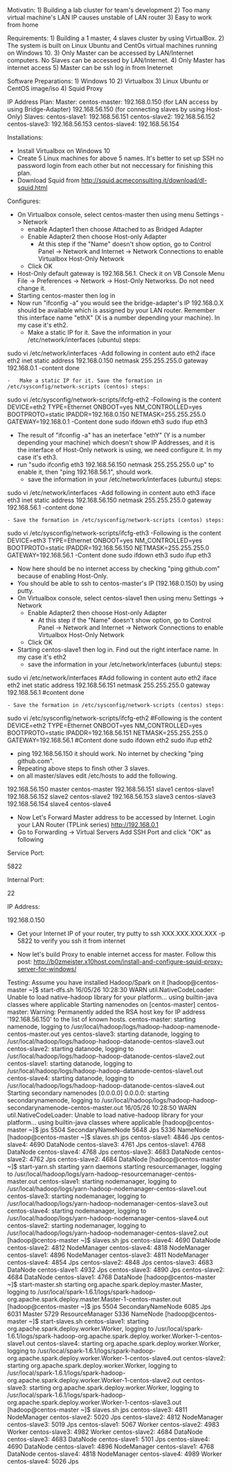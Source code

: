 Motivatin:
     1) Building a lab cluster for team's development
     2) Too many virtual machine's LAN IP causes unstable of LAN router
     3) Easy to work from home

Requirements:
    1) Building a 1 master, 4 slaves cluster by using VirtualBox.
     2) The system is built on Linux Ubuntu and CentOs virtual machines running on Windows 10.
     3) Only Master can be accessed by LAN/Internet computers. No Slaves can be accessed by LAN/Internet.
     4) Only Master has internet access
     5) Master can be ssh log in from Ineternet

Software Preparations:
     1) Windows 10
     2) Virtualbox
     3) Linux Ubuntu or CentOS image/iso
     4) Squid Proxy

IP Address Plan:
Master: centos-master: 192.168.0.150 (for LAN access by using Bridge-Adapter)
             192.168.56.150 (for connecting slaves by using Host-Only)
Slaves:      centos-slave1: 192.168.56.151
centos-slave2: 192.168.56.152
centos-slave3: 192.168.56.153
centos-slave4: 192.168.56.154

Installations:

- Install Virtualbox on Windows 10
- Create 5 Linux machines for above 5 names. It's better to set up SSH no password login from each other but not neccessary for finishing this plan.
- Download Squid from  http://squid.acmeconsulting.it/download/dl-squid.html

Configures:

- On Virtualbox console, select centos-master then using menu Settings -> Network
    - enable Adapter1 then choose Attached to as Bridged Adapter
    - Enable Adapter2 then choose Host-only Adapter
        - At this step if the "Name" doesn't show option, go to Control Panel -> Network and Internet -> Network Connections to enable Virtualbox Host-Only Network
    - Click OK
- Host-Only default gateway is 192.168.56.1. Check it on VB Console Menu File -> Preferences -> Network -> Host-Only Networkss. Do not need change it.
- Starting centos-master then log in
- Now run "ifconfig -a" you would see the bridge-adapter's IP 192.168.0.X should be available which is assigned by your LAN router. Remember this interface name "ethX" (X is a number depending your machine). In my case it's eth2.
    - Make a static IP for it. Save the information in your /etc/network/interfaces (ubuntu) steps:

sudo vi /etc/network/interfaces
-Add following in content
auto eth2
iface eth2 inet static
address 192.168.0.150
netmask 255.255.255.0
gateway 192.168.0.1
-content done

    -   Make a static IP for it. Save the formation in /etc/sysconfig/network-scripts (centos) steps:

sudo vi /etc/sysconfig/network-scripts/ifcfg-eth2
-Following is the content
DEVICE=eth2
TYPE=Ethernet
ONBOOT=yes
NM_CONTROLLED=yes
BOOTPROTO=static
IPADDR=192.168.0.150
NETMASK=255.255.255.0
GATEWAY=192.168.0.1
-Content done
sudo ifdown eth3
sudo ifup eth3

- The result of "ifconfig -a" has an ineterface "ethY" (Y is a number depending your machine) which doesn't show IP Addresses, and it is the interface of Host-Only network is using, we need configure it. In my case it's eth3.
- run "sudo ifconfig eth3 192.168.56.150 netmask 255.255.255.0 up" to enable it, then "ping 192.168.56.1", should work.
    - save the information in your /etc/network/interfaces (ubuntu) steps:

sudo vi /etc/network/interfaces
-Add following in content
auto eth3
iface eth3 inet static
address 192.168.56.150
netmask 255.255.255.0
gateway 192.168.56.1
-content done

    - Save the formation in /etc/sysconfig/network-scripts (centos) steps:

sudo vi /etc/sysconfig/network-scripts/ifcfg-eth3
-Following is the content
DEVICE=eth3
TYPE=Ethernet
ONBOOT=yes
NM_CONTROLLED=yes
BOOTPROTO=static
IPADDR=192.168.56.150
NETMASK=255.255.255.0
GATEWAY=192.168.56.1
-Content done
sudo ifdown eth3
sudo ifup eth3

- Now here should be no internet access by checking "ping github.com" because of enabling Host-Only.
- You should be able to ssh to centos-master's IP (192.168.0.150) by using putty.
- On Virtualbox console, select centos-slave1 then using menu Settings -> Network
    - Enable Adapter2 then choose Host-only Adapter
        - At this step if the "Name" doesn't show option, go to Control Panel -> Network and Internet -> Network Connections to enable Virtualbox Host-Only Network
    - Click OK
- Starting centos-slave1 then log in. Find out the right interface name. In my case it's eth2
    - save the information in your /etc/network/interfaces (ubuntu) steps:

sudo vi /etc/network/interfaces
#Add following in content
auto eth2
iface eth2 inet static
address 192.168.56.151
netmask 255.255.255.0
gateway 192.168.56.1
#content done

    - Save the formation in /etc/sysconfig/network-scripts (centos) steps:

sudo vi /etc/sysconfig/network-scripts/ifcfg-eth2
#Following is the content
DEVICE=eth2
TYPE=Ethernet
ONBOOT=yes
NM_CONTROLLED=yes
BOOTPROTO=static
IPADDR=192.168.56.151
NETMASK=255.255.255.0
GATEWAY=192.168.56.1
#Content done
sudo ifdown eth2
sudo ifup eth2

- ping 192.168.56.150 it should work. No internet by checking "ping github.com".
- Repeating above steps to finsh other 3 slaves.
- on all master/slaves edit /etc/hosts to add the following.

192.168.56.150 master centos-master
192.168.56.151 slave1 centos-slave1
192.168.56.152 slave2 centos-slave2
192.168.56.153 slave3 centos-slave3
192.168.56.154 slave4 centos-slave4

- Now Let's Forward Master address to be accessed by Internet. Login your LAN Router (TPLink series) http://192.168.0.1
- Go to Forwarding -> Virtual Servers Add SSH Port and click "OK" as following

Service Port:

  5822

Internal Port:

  22

IP Address:

192.168.0.150

- Get your Internet IP of your router, try putty to ssh XXX.XXX.XXX.XXX -p 5822 to verify you ssh it from internet

- Now let's build Proxy to enable internet access for master. Follow this post:  http://b0zmeister.x10host.com/install-and-configure-squid-proxy-server-for-windows/

Testing:
Assume you have installed Hadoop/Spark on it
[hadoop@centos-master ~]$ start-dfs.sh
16/05/26 10:28:30 WARN util.NativeCodeLoader: Unable to load native-hadoop library for your platform... using builtin-java classes where applicable
Starting namenodes on [centos-master]
centos-master: Warning: Permanently added the RSA host key for IP address '192.168.56.150' to the list of known hosts.
centos-master: starting namenode, logging to /usr/local/hadoop/logs/hadoop-hadoop-namenode-centos-master.out
yes
centos-slave3: starting datanode, logging to /usr/local/hadoop/logs/hadoop-hadoop-datanode-centos-slave3.out
centos-slave2: starting datanode, logging to /usr/local/hadoop/logs/hadoop-hadoop-datanode-centos-slave2.out
centos-slave1: starting datanode, logging to /usr/local/hadoop/logs/hadoop-hadoop-datanode-centos-slave1.out
centos-slave4: starting datanode, logging to /usr/local/hadoop/logs/hadoop-hadoop-datanode-centos-slave4.out
Starting secondary namenodes [0.0.0.0]
0.0.0.0: starting secondarynamenode, logging to /usr/local/hadoop/logs/hadoop-hadoop-secondarynamenode-centos-master.out
16/05/26 10:28:50 WARN util.NativeCodeLoader: Unable to load native-hadoop library for your platform... using builtin-java classes where applicable
[hadoop@centos-master ~]$ jps
5504 SecondaryNameNode
5648 Jps
5336 NameNode
[hadoop@centos-master ~]$ slaves.sh jps
centos-slave1: 4846 Jps
centos-slave4: 4690 DataNode
centos-slave3: 4761 Jps
centos-slave1: 4768 DataNode
centos-slave4: 4768 Jps
centos-slave3: 4683 DataNode
centos-slave2: 4762 Jps
centos-slave2: 4684 DataNode
[hadoop@centos-master ~]$ start-yarn.sh
starting yarn daemons
starting resourcemanager, logging to /usr/local/hadoop/logs/yarn-hadoop-resourcemanager-centos-master.out
centos-slave1: starting nodemanager, logging to /usr/local/hadoop/logs/yarn-hadoop-nodemanager-centos-slave1.out
centos-slave3: starting nodemanager, logging to /usr/local/hadoop/logs/yarn-hadoop-nodemanager-centos-slave3.out
centos-slave4: starting nodemanager, logging to /usr/local/hadoop/logs/yarn-hadoop-nodemanager-centos-slave4.out
centos-slave2: starting nodemanager, logging to /usr/local/hadoop/logs/yarn-hadoop-nodemanager-centos-slave2.out
[hadoop@centos-master ~]$ slaves.sh jps
centos-slave4: 4690 DataNode
centos-slave2: 4812 NodeManager
centos-slave4: 4818 NodeManager
centos-slave1: 4896 NodeManager
centos-slave3: 4811 NodeManager
centos-slave4: 4854 Jps
centos-slave2: 4848 Jps
centos-slave3: 4683 DataNode
centos-slave1: 4932 Jps
centos-slave3: 4890 Jps
centos-slave2: 4684 DataNode
centos-slave1: 4768 DataNode
[hadoop@centos-master ~]$ start-master.sh
starting org.apache.spark.deploy.master.Master, logging to /usr/local/spark-1.6.1/logs/spark-hadoop-org.apache.spark.deploy.master.Master-1-centos-master.out
[hadoop@centos-master ~]$ jps
5504 SecondaryNameNode
6085 Jps
6031 Master
5729 ResourceManager
5336 NameNode
[hadoop@centos-master ~]$ start-slaves.sh
centos-slave1: starting org.apache.spark.deploy.worker.Worker, logging to /usr/local/spark-1.6.1/logs/spark-hadoop-org.apache.spark.deploy.worker.Worker-1-centos-slave1.out
centos-slave4: starting org.apache.spark.deploy.worker.Worker, logging to /usr/local/spark-1.6.1/logs/spark-hadoop-org.apache.spark.deploy.worker.Worker-1-centos-slave4.out
centos-slave2: starting org.apache.spark.deploy.worker.Worker, logging to /usr/local/spark-1.6.1/logs/spark-hadoop-org.apache.spark.deploy.worker.Worker-1-centos-slave2.out
centos-slave3: starting org.apache.spark.deploy.worker.Worker, logging to /usr/local/spark-1.6.1/logs/spark-hadoop-org.apache.spark.deploy.worker.Worker-1-centos-slave3.out
[hadoop@centos-master ~]$ slaves.sh jps
centos-slave3: 4811 NodeManager
centos-slave2: 5020 Jps
centos-slave2: 4812 NodeManager
centos-slave3: 5019 Jps
centos-slave1: 5067 Worker
centos-slave2: 4983 Worker
centos-slave3: 4982 Worker
centos-slave2: 4684 DataNode
centos-slave3: 4683 DataNode
centos-slave1: 5101 Jps
centos-slave4: 4690 DataNode
centos-slave1: 4896 NodeManager
centos-slave1: 4768 DataNode
centos-slave4: 4818 NodeManager
centos-slave4: 4989 Worker
centos-slave4: 5026 Jps
